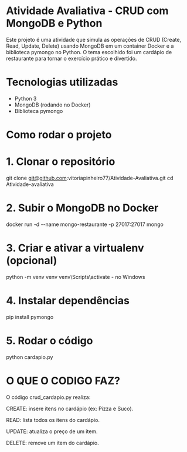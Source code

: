 # Atividade Avaliativa - CRUD com MongoDB e Python

Este projeto é uma atividade que simula as operações de CRUD (Create, Read, Update, Delete) usando MongoDB em um container Docker e a biblioteca pymongo no Python. O tema escolhido foi um cardápio de restaurante para tornar o exercício prático e divertido.

# Tecnologias utilizadas
- Python 3
- MongoDB (rodando no Docker)
- Biblioteca pymongo

# Como rodar o projeto

# 1. Clonar o repositório

git clone git@github.com:vitoriapinheiro77/Atividade-Avaliativa.git
cd Atividade-avaliativa

# 2. Subir o MongoDB no Docker

docker run -d --name mongo-restaurante -p 27017:27017 mongo

# 3. Criar e ativar a virtualenv (opcional)

python -m venv venv
venv\Scripts\activate - no Windows

# 4. Instalar dependências

pip install pymongo

# 5. Rodar o código

python cardapio.py

#  O QUE O CODIGO FAZ?

O código crud_cardapio.py realiza:

CREATE: insere itens no cardápio (ex: Pizza e Suco).

READ: lista todos os itens do cardápio.

UPDATE: atualiza o preço de um item.

DELETE: remove um item do cardápio.


